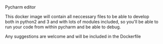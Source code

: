 Pycharm editor

This docker image will contain all neccessary files to be 
able to develop both in python2 and 3 and with lots of modules 
included, so you'll be able to run your code from within pycharm and be able to debug.

Any suggestions are welcome and will be included in the Dockerfile


